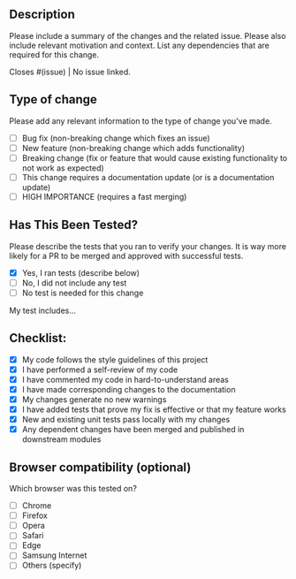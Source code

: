 ## Description

Please include a summary of the changes and the related issue. Please also include relevant motivation and context. List any dependencies that are required for this change.

Closes #(issue) | No issue linked.

## Type of change

Please add any relevant information to the type of change you've made.

- [ ] Bug fix (non-breaking change which fixes an issue)
- [ ] New feature (non-breaking change which adds functionality)
- [ ] Breaking change (fix or feature that would cause existing functionality to not work as expected)
- [ ] This change requires a documentation update (or is a documentation update)
- [ ] HIGH IMPORTANCE (requires a fast merging)

## Has This Been Tested?

Please describe the tests that you ran to verify your changes. It is way more likely for a PR to be merged and approved with successful tests.

- [x] Yes, I ran tests (describe below)
- [ ] No, I did not include any test
- [ ] No test is needed for this change

My test includes...

## Checklist:

- [x] My code follows the style guidelines of this project
- [x] I have performed a self-review of my code
- [x] I have commented my code in hard-to-understand areas
- [x] I have made corresponding changes to the documentation
- [x] My changes generate no new warnings
- [x] I have added tests that prove my fix is effective or that my feature works
- [x] New and existing unit tests pass locally with my changes
- [x] Any dependent changes have been merged and published in downstream modules

## Browser compatibility (optional)

Which browser was this tested on?

- [ ] Chrome
- [ ] Firefox
- [ ] Opera
- [ ] Safari
- [ ] Edge
- [ ] Samsung Internet
- [ ] Others (specify)
